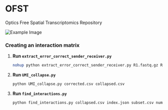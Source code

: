 # OFST
Optics Free Spatial Transcriptomics Repository

![Example Image](https://raw.githubusercontent.com/SrivatsanLab/OFST/main/OFST-diagram.png?token=GHSAT0AAAAAACTRUBB2YUOW7EQDJYTXXJR6ZUF4OBQ)

### Creating an interaction matrix

1. **Run `extract_error_correct_sender_receiver.py`**

   ```sh
   nohup python extract_error_correct_sender_receiver.py R1.fastq.gz R2.fastq.gz corrected.txt corrected.csv > script_output.log 2>&1 &
2. **Run `UMI_collapse.py`**

   ```sh
   python UMI_collapse.py corrected.csv collapsed.csv
3. **Run `find_interactions.py`**

   ```sh
   python find_interactions.py collapsed.csv index.json subset.csv numerical.txt interaction.txt
